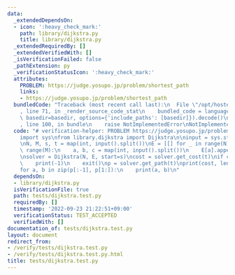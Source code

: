 ```yaml
---
data:
  _extendedDependsOn:
  - icon: ':heavy_check_mark:'
    path: library/dijkstra.py
    title: library/dijkstra.py
  _extendedRequiredBy: []
  _extendedVerifiedWith: []
  _isVerificationFailed: false
  _pathExtension: py
  _verificationStatusIcon: ':heavy_check_mark:'
  attributes:
    PROBLEM: https://judge.yosupo.jp/problem/shortest_path
    links:
    - https://judge.yosupo.jp/problem/shortest_path
  bundledCode: "Traceback (most recent call last):\n  File \"/opt/hostedtoolcache/PyPy/3.7.13/x64/site-packages/onlinejudge_verify/documentation/build.py\"\
    , line 71, in _render_source_code_stat\n    bundled_code = language.bundle(stat.path,\
    \ basedir=basedir, options={'include_paths': [basedir]}).decode()\n  File \"/opt/hostedtoolcache/PyPy/3.7.13/x64/site-packages/onlinejudge_verify/languages/python.py\"\
    , line 100, in bundle\n    raise NotImplementedError\nNotImplementedError\n"
  code: "# verification-helper: PROBLEM https://judge.yosupo.jp/problem/shortest_path\n\
    import sys\nfrom library.dijkstra import Dijkstra\n\ninput = sys.stdin.readline\n\
    \nN, M, s, t = map(int, input().split())\nE = [[] for _ in range(N)]\nfor _ in\
    \ range(M):\n    a, b, c = map(int, input().split())\n    E[a].append((c, b))\n\
    \nsolver = Dijkstra(N, E, start=s)\ncost = solver.get_cost(t)\nif cost is None:\n\
    \    print(-1)\n    exit()\np = solver.get_path(t)\nprint(cost, len(p) - 1)\n\
    for a, b in zip(p[:-1], p[1:]):\n    print(a, b)\n"
  dependsOn:
  - library/dijkstra.py
  isVerificationFile: true
  path: tests/dijkstra.test.py
  requiredBy: []
  timestamp: '2022-09-23 21:22:51+09:00'
  verificationStatus: TEST_ACCEPTED
  verifiedWith: []
documentation_of: tests/dijkstra.test.py
layout: document
redirect_from:
- /verify/tests/dijkstra.test.py
- /verify/tests/dijkstra.test.py.html
title: tests/dijkstra.test.py
---
```

